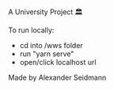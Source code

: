 A University Project 🏛

To run locally:

- cd into /wws folder
- run "yarn serve"
- open/click localhost url


Made by Alexander Seidmann
